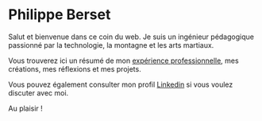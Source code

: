 # Philippe Berset

Salut et bienvenue dans ce coin du web.
Je suis un ingénieur pédagogique passionné par la technologie, la montagne et les arts martiaux.

Vous trouverez ici un résumé de mon [expérience professionnelle](/docs/about.md), mes créations, mes réflexions et mes projets.

Vous pouvez également consulter mon profil [Linkedin](https://www.linkedin.com/in/philippe-berset-edtech/) si vous voulez discuter avec moi.

Au plaisir !